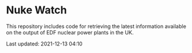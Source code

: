# Nuke Watch

This repository includes code for retrieving the latest information available on the output of EDF nuclear power plants in the UK.

Last updated: 2021-12-13 04:10